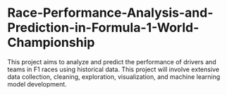 # Race-Performance-Analysis-and-Prediction-in-Formula-1-World-Championship
This project aims to analyze and predict the performance of drivers and teams in F1 races using historical data. This project will involve extensive data collection, cleaning, exploration, visualization, and machine learning model development.

